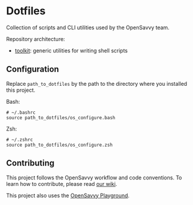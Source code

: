 # Dotfiles

Collection of scripts and CLI utilities used by the OpenSavvy team.

Repository architecture:
- [toolkit](toolkit/README.md): generic utilities for writing shell scripts

## Configuration

Replace `path_to_dotfiles` by the path to the directory where you installed this project.

Bash:
```shell
# ~/.bashrc
source path_to_dotfiles/os_configure.bash
```

Zsh:
```shell
# ~/.zshrc
source path_to_dotfiles/os_configure.zsh
```

## Contributing

This project follows the OpenSavvy workflow and code conventions.
To learn how to contribute, please read [our wiki](https://gitlab.com/opensavvy/wiki/-/blob/main/README.md).

This project also uses the [OpenSavvy Playground](docs/playground/README.md).
